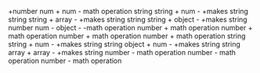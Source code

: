 +number num + num - math operation
string string + num - +makes string
string string + array - +makes string
string string + object - +makes string
number num - object - -math operation
number + math operation
number + math operation
number + math operation
number + math operation
string string + num - +makes string
string object + num - +makes string
string array + array - +makes string
number - math operation
number - math operation
number - math operation